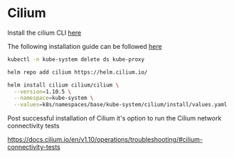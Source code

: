 # Cilium

Install the cilium CLI [here](https://docs.cilium.io/en/stable/gettingstarted/k8s-install-default/)

The following installation guide can be followed [here](https://docs.cilium.io/en/v1.9/gettingstarted/kubeproxy-free/#kubeproxy-free)

```bash
kubectl -n kube-system delete ds kube-proxy
```

```bash
helm repo add cilium https://helm.cilium.io/
```

```bash
helm install cilium cilium/cilium \
  --version=1.10.5 \
  --namespace=kube-system \
  --values=k8s/namespaces/base/kube-system/cilium/install/values.yaml
```

Post successful installation of Cilium it's option to run the Cilium network connectivity tests

https://docs.cilium.io/en/v1.10/operations/troubleshooting/#cilium-connectivity-tests
